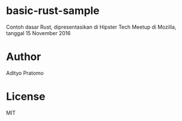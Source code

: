 # basic-rust-sample
Contoh dasar Rust, dipresentasikan di Hipster Tech Meetup di Mozilla, tanggal 15 November 2016

# Author
Adityo Pratomo

# License
MIT
